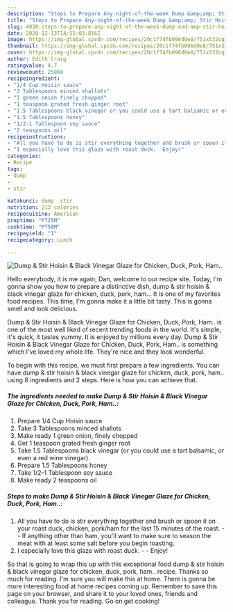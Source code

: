 ```yaml
---
description: "Steps to Prepare Any-night-of-the-week Dump &amp;amp; Stir Hoisin &amp;amp; Black Vinegar Glaze for Chicken, Duck, Pork, Ham.."
title: "Steps to Prepare Any-night-of-the-week Dump &amp;amp; Stir Hoisin &amp;amp; Black Vinegar Glaze for Chicken, Duck, Pork, Ham.."
slug: 4838-steps-to-prepare-any-night-of-the-week-dump-and-amp-stir-hoisin-and-amp-black-vinegar-glaze-for-chicken-duck-pork-ham
date: 2020-12-13T14:55:03.816Z
image: https://img-global.cpcdn.com/recipes/20c1f74fb096d0e8/751x532cq70/dump-stir-hoisin-black-vinegar-glaze-for-chicken-duck-pork-ham-recipe-main-photo.jpg
thumbnail: https://img-global.cpcdn.com/recipes/20c1f74fb096d0e8/751x532cq70/dump-stir-hoisin-black-vinegar-glaze-for-chicken-duck-pork-ham-recipe-main-photo.jpg
cover: https://img-global.cpcdn.com/recipes/20c1f74fb096d0e8/751x532cq70/dump-stir-hoisin-black-vinegar-glaze-for-chicken-duck-pork-ham-recipe-main-photo.jpg
author: Edith Craig
ratingvalue: 4.7
reviewcount: 25860
recipeingredient:
- "1/4 Cup Hoisin sauce"
- "3 Tablespoons minced shallots"
- "1 green onion finely chopped"
- "1 teaspoon grated fresh ginger root"
- "1.5 Tablespoons black vinegar or you could use a tart balsamic or even a red wine vinegar"
- "1.5 Tablespoons honey"
- "1/2-1 Tablespoon soy sauce"
- "2 teaspoons oil"
recipeinstructions:
- "All you have to do is stir everything together and brush or spoon it on your roast duck, chicken, pork/ham for the last 15 minutes of the roast.   If anything other than ham, you&#39;ll want to make sure to season the meat with at least some salt before you begin roasting."
- "I especially love this glaze with roast duck.  Enjoy!"
categories:
- Recipe
tags:
- dump
- 
- stir

katakunci: dump  stir 
nutrition: 213 calories
recipecuisine: American
preptime: "PT25M"
cooktime: "PT58M"
recipeyield: "1"
recipecategory: Lunch

---
```



![Dump &amp; Stir Hoisin &amp; Black Vinegar Glaze for Chicken, Duck, Pork, Ham..](https://img-global.cpcdn.com/recipes/20c1f74fb096d0e8/751x532cq70/dump-stir-hoisin-black-vinegar-glaze-for-chicken-duck-pork-ham-recipe-main-photo.jpg)

Hello everybody, it is me again, Dan, welcome to our recipe site. Today, I'm gonna show you how to prepare a distinctive dish, dump &amp; stir hoisin &amp; black vinegar glaze for chicken, duck, pork, ham... It is one of my favorites food recipes. This time, I'm gonna make it a little bit tasty. This is gonna smell and look delicious.

Dump &amp; Stir Hoisin &amp; Black Vinegar Glaze for Chicken, Duck, Pork, Ham.. is one of the most well liked of recent trending foods in the world. It's simple, it's quick, it tastes yummy. It is enjoyed by millions every day. Dump &amp; Stir Hoisin &amp; Black Vinegar Glaze for Chicken, Duck, Pork, Ham.. is something which I've loved my whole life. They're nice and they look wonderful.




To begin with this recipe, we must first prepare a few ingredients. You can have dump &amp; stir hoisin &amp; black vinegar glaze for chicken, duck, pork, ham.. using 8 ingredients and 2 steps. Here is how you can achieve that.

<!--inarticleads1-->

##### The ingredients needed to make Dump &amp; Stir Hoisin &amp; Black Vinegar Glaze for Chicken, Duck, Pork, Ham..:

1. Prepare 1/4 Cup Hoisin sauce
1. Take 3 Tablespoons minced shallots
1. Make ready 1 green onion, finely chopped
1. Get 1 teaspoon grated fresh ginger root
1. Take 1.5 Tablespoons black vinegar (or you could use a tart balsamic, or even a red wine vinegar)
1. Prepare 1.5 Tablespoons honey
1. Take 1/2-1 Tablespoon soy sauce
1. Make ready 2 teaspoons oil




<!--inarticleads2-->

##### Steps to make Dump &amp; Stir Hoisin &amp; Black Vinegar Glaze for Chicken, Duck, Pork, Ham..:

1. All you have to do is stir everything together and brush or spoon it on your roast duck, chicken, pork/ham for the last 15 minutes of the roast.  -  - If anything other than ham, you&#39;ll want to make sure to season the meat with at least some salt before you begin roasting.
1. I especially love this glaze with roast duck. -  - Enjoy!




So that is going to wrap this up with this exceptional food dump &amp; stir hoisin &amp; black vinegar glaze for chicken, duck, pork, ham.. recipe. Thanks so much for reading. I'm sure you will make this at home. There is gonna be more interesting food at home recipes coming up. Remember to save this page on your browser, and share it to your loved ones, friends and colleague. Thank you for reading. Go on get cooking!
